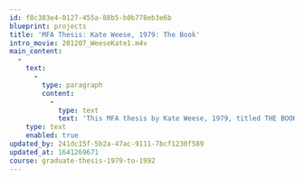 ```yaml
---
id: f8c383e4-0127-455a-88b5-b0b778eb3e6b
blueprint: projects
title: 'MFA Thesis: Kate Weese, 1979: The Book'
intro_movie: 201207_WeeseKate1.m4v
main_content:
  -
    text:
      -
        type: paragraph
        content:
          -
            type: text
            text: 'This MFA thesis by Kate Weese, 1979, titled THE BOOK, explores the options to consider the book as an object to serve the user as an integral system experience for the content it communicates.'
    type: text
    enabled: true
updated_by: 241dc15f-5b2a-47ac-9111-7bcf1230f589
updated_at: 1641269671
course: graduate-thesis-1979-to-1992
---
```

